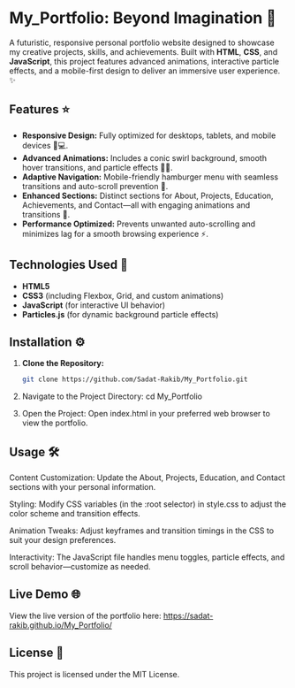 # My_Portfolio: Beyond Imagination 🚀

A futuristic, responsive personal portfolio website designed to showcase my creative projects, skills, and achievements. Built with **HTML**, **CSS**, and **JavaScript**, this project features advanced animations, interactive particle effects, and a mobile-first design to deliver an immersive user experience. ✨

## Features ⭐

- **Responsive Design:** Fully optimized for desktops, tablets, and mobile devices 📱💻.
- **Advanced Animations:** Includes a conic swirl background, smooth hover transitions, and particle effects 🎨✨.
- **Adaptive Navigation:** Mobile-friendly hamburger menu with seamless transitions and auto-scroll prevention 🍔.
- **Enhanced Sections:** Distinct sections for About, Projects, Education, Achievements, and Contact—all with engaging animations and transitions 🚀.
- **Performance Optimized:** Prevents unwanted auto-scrolling and minimizes lag for a smooth browsing experience ⚡.

## Technologies Used 🔧

- **HTML5**
- **CSS3** (including Flexbox, Grid, and custom animations)
- **JavaScript** (for interactive UI behavior)
- **Particles.js** (for dynamic background particle effects)

## Installation ⚙️

1. **Clone the Repository:**
   ```bash
   git clone https://github.com/Sadat-Rakib/My_Portfolio.git
   
2. Navigate to the Project Directory:
   cd My_Portfolio

3. Open the Project:
Open index.html in your preferred web browser to view the portfolio.
   
## Usage 🛠️

Content Customization: Update the About, Projects, Education, and Contact sections with your personal information.

Styling: Modify CSS variables (in the :root selector) in style.css to adjust the color scheme and transition effects.

Animation Tweaks: Adjust keyframes and transition timings in the CSS to suit your design preferences.

Interactivity: The JavaScript file handles menu toggles, particle effects, and scroll behavior—customize as needed.

## Live Demo 🌐

View the live version of the portfolio here: https://sadat-rakib.github.io/My_Portfolio/

## License 📜

This project is licensed under the MIT License.

